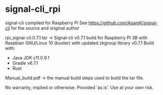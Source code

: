 # signal-cli_rpi
signal-cli compiled for Raspberry Pi
See https://github.com/AsamK/signal-cli for the source and original author

rpi_signal-cli.0.7.1.tar -> Signal-cli v0.7.1 build for Raspberry PI 3B with Raspbian GNU/Linux 10 (buster)
with updated zkgroup library v0.7.1
Build with:
- Java JDK c11.0.9.1
- Gradle v6.7.1
- Rust

Manual_build.pdf -> the manual build steps used to build the tar file.

No warranty, implied or otherwise. Provided 'as is'. Use at your own risk.
